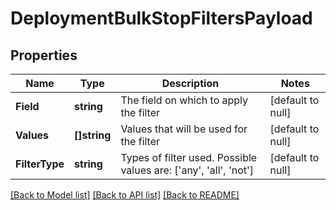 # DeploymentBulkStopFiltersPayload

## Properties
Name | Type | Description | Notes
------------ | ------------- | ------------- | -------------
**Field** | **string** | The field on which to apply the filter | [default to null]
**Values** | **[]string** | Values that will be used for the filter | [default to null]
**FilterType** | **string** | Types of filter used. Possible values are: [&#39;any&#39;, &#39;all&#39;, &#39;not&#39;] | [default to null]

[[Back to Model list]](../README.md#documentation-for-models) [[Back to API list]](../README.md#documentation-for-api-endpoints) [[Back to README]](../README.md)


